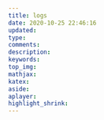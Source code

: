 ```yaml
---
title: logs
date: 2020-10-25 22:46:16
updated:
type:
comments:
description:
keywords:
top_img:
mathjax:
katex:
aside:
aplayer:
highlight_shrink:
---
```

